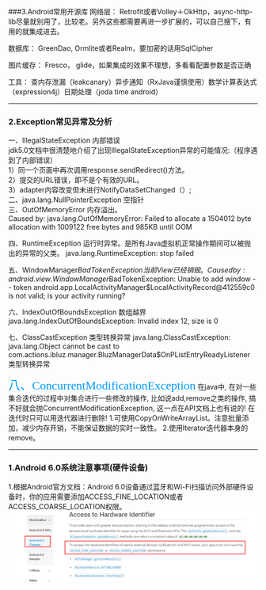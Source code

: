 ###3.Android常用开源库
网络层： Retrofit或者Volley＋OkHttp，async-http-lib尽量就别用了，比较老。另外这些都需要再进一步扩展的，可以自己搜下，有用的就集成进去。  

数据库： GreenDao, Ormlite或者Realm，要加密的话用SqlCipher  

图片缓存： Fresco， glide，如果集成的效果不理想，多看看配置参数是否正确  

工具： 查内存泄漏（leakcanary）异步通知（RxJava谨慎使用）数学计算表达式（expression4j）日期处理（joda time android）

***
### 2.Exception常见异常及分析
一、IllegalStateException   内部错误  
jdk5.0文档中很清楚地介绍了出现IllegalStateException异常的可能情况:（程序遇到了内部错误）  
1）同一个页面中再次调用response.sendRedirect()方法。  
2）提交的URL错误，即不是个有效的URL。  
3）adapter内容改变但未进行NotifyDataSetChanged（）;  
二、java.lang.NullPointerException        空指针  
三、OutOfMemoryError                      内存溢出。  
Caused by: java.lang.OutOfMemoryError: Failed to allocate a 1504012 byte allocation with 1009122 free bytes and 985KB until OOM  

四、RuntimeException                          运行时异常。是所有Java虚拟机正常操作期间可以被抛出的异常的父类。
java.lang.RuntimeException: stop failed  

五、WindowManager$BadTokenException   当前View已经销毁。
Caused by: android.view.WindowManager$BadTokenException: Unable to add window -- token android.app.LocalActivityManager$LocalActivityRecord@412559c0 is not valid; is your activity running?  

六、IndexOutOfBoundsException         数组越界
java.lang.IndexOutOfBoundsException: Invalid index 12, size is 0

七、ClassCastException                     类型转换异常
java.lang.ClassCastException: java.lang.Object cannot be cast to com.actions.ibluz.manager.BluzManagerData$OnPListEntryReadyListener  类型转换异常

<font color=#0099ff size=5 face="黑体">八、ConcurrentModificationException</font>
在java中, 在对一些集合迭代的过程中对集合进行一些修改的操作, 比如说add,remove之类的操作, 搞不好就会抛ConcurrentModificationException, 这一点在API文档上也有说的!   在迭代时只可以用迭代器进行删除!
1.可使用CopyOnWriteArrayList。注意批量添加，减少内存开销，不能保证数据的实时一致性。
2.使用Iterator迭代器本身的remove。

***
### 1.Android 6.0系统注意事项(硬件设备)
1.根据Android官方文档：Android 6.0设备通过蓝牙和Wi-Fi扫描访问外部硬件设备时，你的应用需要添加ACCESS_FINE_LOCATION或者ACCESS_COARSE_LOCATION权限。
![](https://raw.githubusercontent.com/misparking/Daily-record/master/resources/images/hardware_20151107.png)
